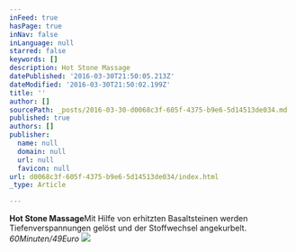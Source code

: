 ```yaml
---
inFeed: true
hasPage: true
inNav: false
inLanguage: null
starred: false
keywords: []
description: Hot Stone Massage
datePublished: '2016-03-30T21:50:05.213Z'
dateModified: '2016-03-30T21:50:02.199Z'
title: ''
author: []
sourcePath: _posts/2016-03-30-d0068c3f-605f-4375-b9e6-5d14513de034.md
published: true
authors: []
publisher:
  name: null
  domain: null
  url: null
  favicon: null
url: d0068c3f-605f-4375-b9e6-5d14513de034/index.html
_type: Article

---
```

**Hot Stone Massage**Mit Hilfe von erhitzten Basaltsteinen werden Tiefenverspannungen gelöst und der Stoffwechsel angekurbelt.  
_60Minuten/49Euro_
![](https://the-grid-user-content.s3-us-west-2.amazonaws.com/65581d7f-d790-41d3-a28b-4f8193e55c29.png)